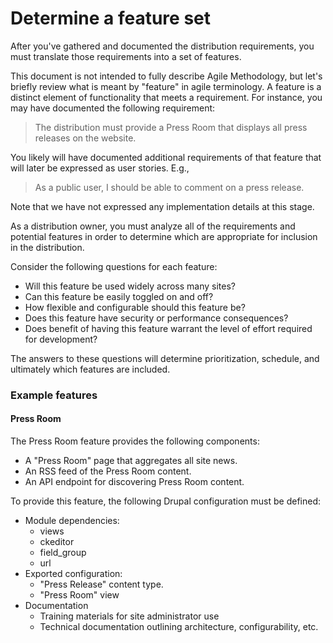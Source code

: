 # Determine a feature set

After you've gathered and documented the distribution requirements, you must translate those requirements into a set of features. 

This document is not intended to fully describe Agile Methodology, but let's briefly review what is meant by "feature" in agile terminology. A feature is a distinct element of functionality that meets a requirement. For instance, you may have documented the following requirement:

> The distribution must provide a Press Room that displays all press releases on the website.
 
 You likely will have documented additional requirements of that feature that will later be expressed as user stories. E.g., 
 
> As a public user, I should be able to comment on a press release. 

Note that we have not expressed any implementation details at this stage.

As a distribution owner, you must analyze all of the requirements and potential features in order to determine which are appropriate for inclusion in the distribution.

Consider the following questions for each feature:

* Will this feature be used widely across many sites?
* Can this feature be easily toggled on and off? 
* How flexible and configurable should this feature be?
* Does this feature have security or performance consequences?
* Does benefit of having this feature warrant the level of effort required for development?

The answers to these questions will determine prioritization, schedule, and ultimately which features are included.

### Example features

#### Press Room

The Press Room feature provides the following components:

* A "Press Room" page that aggregates all site news.
* An RSS feed of the Press Room content.
* An API endpoint for discovering Press Room content.
 
To provide this feature, the following Drupal configuration must be defined:

* Module dependencies:
  *  views
  *  ckeditor
  *  field_group
  *  url
* Exported configuration:
  * "Press Release" content type.
  * "Press Room" view
* Documentation
  * Training materials for site administrator use
  * Technical documentation outlining architecture, configurability, etc.